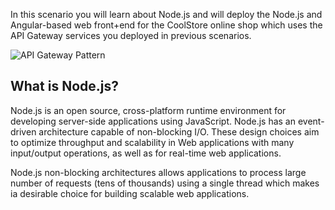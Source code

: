 In this scenario you will learn about Node.js and will deploy the Node.js and Angular-based 
web front+end for the CoolStore online shop which uses the API Gateway services you deployed 
in previous scenarios. 

![API Gateway Pattern](https://katacoda.com/openshift-roadshow/assets/coolstore-arch.png)

## What is Node.js?

Node.js is an open source, cross-platform runtime environment for developing server-side 
applications using JavaScript. Node.js has an event-driven architecture capable of 
non-blocking I/O. These design choices aim to optimize throughput and scalability in 
Web applications with many input/output operations, as well as for real-time web applications.

Node.js non-blocking architectures allows applications to process large number of 
requests (tens of thousands) using a single thread which makes ia desirable choice for building 
scalable web applications.
